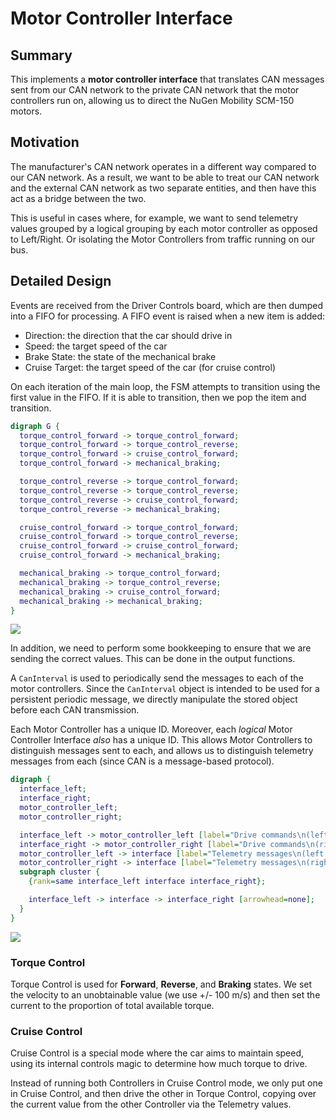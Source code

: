 # Motor Controller Interface

## Summary

This implements a **motor controller interface** that translates CAN messages 
sent from our CAN network to the private CAN network that the motor controllers
run on, allowing us to direct the NuGen Mobility SCM-150 motors.

## Motivation

The manufacturer's CAN network operates in a different way compared to our CAN 
network. As a result, we want to be able to treat our CAN network and the 
external CAN network as two separate entities, and then have this act as a 
bridge between the two.

This is useful in cases where, for example, we want to send telemetry values 
grouped by a logical grouping by each motor controller as opposed to 
Left/Right. Or isolating the Motor Controllers from traffic running on our bus.

## Detailed Design

Events are received from the Driver Controls board, which are then dumped into 
a FIFO for processing. A FIFO event is raised when a new item is added:

* Direction: the direction that the car should drive in
* Speed: the target speed of the car
* Brake State: the state of the mechanical brake
* Cruise Target: the target speed of the car (for cruise control)

On each iteration of the main loop, the FSM attempts to transition using the 
first value in the FIFO. If it is able to transition, then we pop the item and 
transition.

```dot
digraph G {
  torque_control_forward -> torque_control_forward;
  torque_control_forward -> torque_control_reverse;
  torque_control_forward -> cruise_control_forward;
  torque_control_forward -> mechanical_braking;

  torque_control_reverse -> torque_control_forward;
  torque_control_reverse -> torque_control_reverse;
  torque_control_reverse -> cruise_control_forward;
  torque_control_reverse -> mechanical_braking;

  cruise_control_forward -> torque_control_forward;
  cruise_control_forward -> torque_control_reverse;
  cruise_control_forward -> cruise_control_forward;
  cruise_control_forward -> mechanical_braking;

  mechanical_braking -> torque_control_forward;
  mechanical_braking -> torque_control_reverse;
  mechanical_braking -> cruise_control_forward;
  mechanical_braking -> mechanical_braking;
}
```

![](https://chart.googleapis.com/chart?cht=gv&chl=digraph%20G%20{torque_control_forward%20-%3E%20torque_control_forward;torque_control_forward%20-%3Etorque_control_reverse;torque_control_forward%20-%3E%20cruise_control_forward;torque_control_forward%20-%3E%20mechanical_braking;torque_control_reverse%20-%3E%20torque_control_forward;torque_control_reverse%20-%3E%20torque_control_reverse;torque_control_reverse%20-%3E%20cruise_control_forward;torque_control_reverse%20-%3E%20mechanical_braking;cruise_control_forward%20-%3E%20torque_control_forward;cruise_control_forward%20-%3E%20torque_control_reverse;cruise_control_forward%20-%3E%20cruise_control_forward;cruise_control_forward%20-%3E%20mechanical_braking;mechanical_braking%20-%3E%20torque_control_forward;mechanical_braking%20-%3E%20torque_control_reverse;mechanical_braking%20-%3E%20cruise_control_forward;mechanical_braking%20-%3E%20mechanical_braking;})

In addition, we need to perform some bookkeeping to ensure that we are sending 
the correct values. This can be done in the output functions.

A `CanInterval` is used to periodically send the messages to each of the motor 
controllers. Since the `CanInterval` object is intended to be used for a 
persistent periodic message, we directly manipulate the stored object before 
each CAN transmission.

Each Motor Controller has a unique ID. Moreover, each *logical* Motor 
Controller Interface *also* has a unique ID. This allows Motor Controllers to 
distinguish messages sent to each, and allows us to distinguish telemetry 
messages from each (since CAN is a message-based protocol).

```dot
digraph {
  interface_left;
  interface_right;
  motor_controller_left;
  motor_controller_right;

  interface_left -> motor_controller_left [label="Drive commands\n(left Driver Controls Base Address)"];
  interface_right -> motor_controller_right [label="Drive commands\n(right Driver Controls Base Address)"];
  motor_controller_left -> interface [label="Telemetry messages\n(left Motor Controller base address)"];
  motor_controller_right -> interface [label="Telemetry messages\n(right Motor Controller base address)"];
  subgraph cluster {
    {rank=same interface_left interface interface_right};

    interface_left -> interface -> interface_right [arrowhead=none];
  }
}
```

![](https://chart.googleapis.com/chart?cht=gv&chl=digraph%20{interface_left;interface_right;motor_controller_left;motor_controller_right;interface_left%20-%3E%20motor_controller_left%20[label=%22Drive%20commands\n(left%20Driver%20Controls%20Base%20Address)%22];interface_right%20-%3E%20motor_controller_right%20[label=%22Drive%20commands\n(right%20Driver%20Controls%20Base%20Address)%22];motor_controller_left%20-%3E%20interface%20[label=%22Telemetry%20messages\n(left%20Motor%20Controller%20base%20address)%22];motor_controller_right%20-%3E%20interface%20[label=%22Telemetry%20messages\n(right%20Motor%20Controller%20base%20address)%22];subgraph%20cluster%20{{rank=same%20interface_left%20interface%20interface_right};interface_left%20-%3E%20interface%20-%3E%20interface_right%20[arrowhead=none];}})

### Torque Control

Torque Control is used for **Forward**, **Reverse**, and **Braking** states. 
We set the velocity to an unobtainable value (we use +/- 100 m/s) and then set 
the current to the proportion of total available torque.

### Cruise Control

Cruise Control is a special mode where the car aims to maintain speed, using 
its internal controls magic to determine how much torque to drive.

Instead of running both Controllers in Cruise Control mode, we only put one in 
Cruise Control, and then drive the other in Torque Control, copying over the 
current value from the other Controller via the Telemetry values.
